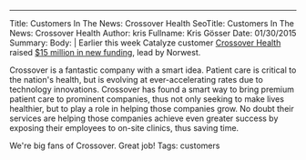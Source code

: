 ---
Title: Customers In The News: Crossover Health
SeoTitle: Customers In The News: Crossover Health
Author: kris
Fullname: Kris Gösser
Date: 01/30/2015
Summary: 
Body: |
Earlier this week Catalyze customer [Crossover Health](http://crossoverhealth.com/) raised [$15 million in new funding](http://blogs.wsj.com/privateequity/2015/01/26/norwest-rocks-primary-care-model-with-crossover-investment/), lead by Norwest.

Crossover is a fantastic company with a smart idea. Patient care is critical to the nation's health, but is evolving at ever-accelerating rates due to technology innovations. Crossover has found a smart way to bring premium patient care to prominent companies, thus not only seeking to make lives healthier, but to play a role in helping those companies grow. No doubt their services are helping those companies achieve even greater success by exposing their employees to on-site clinics, thus saving time.

We're big fans of Crossover. Great job!
Tags: customers